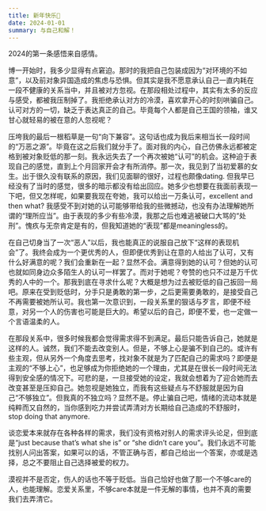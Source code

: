 ```yaml
---
title: 新年快乐🎉
date: 2024-01-01
summary: 与自己和解！
---
```





2024的第一条感悟来自感情。

博一开始时，我多少显得有点窘迫。那时的我把自己包装成因为“对环境的不如意”，以及前对象异国造成的焦虑与恐惧。但其实是我不愿意承认自己一直内耗在一段不健康的关系当中，并且被对方忽视。在那段相处过程中，其实有太多的反应与感受，都被我压制掉了。我拒绝承认对方的冷漠，喜欢拿开心的时刻哄骗自己。认可对方的一切，缺乏于表达真正的自己。毕竟每个人都是自己王国的领袖，谁又甘心就轻易的被在意的人忽视呢？

压垮我的最后一根稻草是一句“向下兼容”。这句话也成为我后来相当长一段时间的“万恶之源”。毕竟在这之后我们就分手了。面对我的内心，自己仿佛永远都被定格到被对象贬低的那一刻。我永远失去了一个再次被她“认可”的机会。这种迫于表现自己的感觉，直到上个月回家开会才有所消停。那一次，我见到了当初爱慕的女生。出于很久没有联系的原因，我们见面聊的很好，过程也颇像dating. 但我早已经没有了当时的感觉，很多的暗示都没有给出回应。她多少也想要在我面前表现一下吧，但又怎样呢，如果要我现在夸她，我可以给出一万条认可，excellent and then what? 我感受不到对她的认可能够带给我的些微撼动，也没有办法理解她所谓的“理所应当”。由于表现的多少有些冷漠，我那之后也难逃被破口大骂的“处刑”。愧疚与无奈肯定是有的，但我知道她的“表现”都是meaningless的。

在自己切身当了一次“恶人”以后，我也能真正的说服自己放下“这样的表现机会”了。我终会成为一个更优秀的人，但即便优秀到让在意的人给出了认可，又有什么好满意的呢？我们会重新在一起？显然不会。满意得到她的认可？但她的认可也就如同身边众多陌生人的认可一样罢了。而对于她呢？夸赞的也只不过是万千优秀的人中的一个。那我到底在寻求什么呢？大概是想为过去被贬低的自己扳回一局吧。原来在受到贬低时，分手只是勇敢的第一步，之后更需要勇敢的，是接受自己不再需要被她所认可。我也第一次意识到，一段关系里的狠话与歹言，即便不经意，对另一个人的伤害也可能是巨大的。希望以后的自己，即便不爱，也一定做一个言语温柔的人。

在那段关系中，很多时候我都会觉得需求得不到满足。最后只能告诉自己，她就是这样的人。诚然，我们不能去改变别人。但是，不够上心是骗不到自己的。或许有些主观，但从另外一个角度去思考，找对象不就是为了匹配自己的需求吗？即便是主观的“不够上心”，也足够成为你拒绝她的一个理由，尤其是在很长一段时间无法得到安全感的情况下。可悲的是，一旦接受她的设定，我就会想着为了迎合她而去改变甚至是压抑自己。她忽视是她独立，而我有这些疑点与不舒服就是因为自己“不够独立”。但我真的不独立吗？显然不是。停止骗自己吧，情绪的流动本就是纯粹而又自然的，当你感到吃力并尝试弄清对方长期给自己造成的不舒服时，stop doing that anymore.

谈恋爱本来就存在各种各样的需求，我们没有资格对别人的需求评头论足，但到底是“just because that’s what she is” or “she didn’t care you”。我们永远不可能找别人问出答案，如果可以的话，不管正确与否，都自己给出一个答案，亦或是选择，总之不要阻止自己选择被爱的权力。

漠视并不是否定，伤人的话也不等于贬低。当自己恰好也做了那一个不够care的人，也能理解。恋爱关系里，不够care本就是一件无解的事情，也并不真的需要我们去弄清它。
